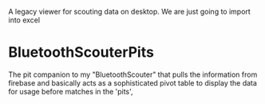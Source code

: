 A legacy viewer for scouting data on desktop. We are just going to import into excel


# BluetoothScouterPits

The pit companion to my "BluetoothScouter" that pulls the information from firebase and basically acts as a sophisticated pivot table to display the data for usage before matches in the 'pits',
